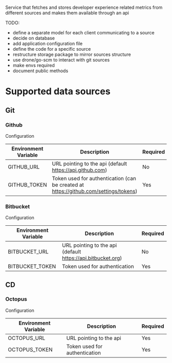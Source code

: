 Service that fetches and stores developer experience related metrics from different sources and makes them available through an api

TODO:
- define a separate model for each client communicating to a source
- decide on database
- add application configuration file
- define the code for a specific source
- restructure storage package to mirror sources structure
- use drone/go-scm to interact with git sources
- make envs required
- document public methods


# Supported data sources

## Git

### Github
Configuration

| Environment Variable | Description                                                                          | Required |
|----------------------|--------------------------------------------------------------------------------------|----------|
| GITHUB_URL           | URL pointing to the api (default https://api.github.com)                             | No       |
| GITHUB_TOKEN         | Token used for authentication (can be created at https://github.com/settings/tokens) | Yes      |

### Bitbucket
Configuration

| Environment Variable | Description                                                 | Required |
|----------------------|-------------------------------------------------------------|----------|
| BITBUCKET_URL        | URL pointing to the api (default https://api.bitbucket.org) | No       |
| BITBUCKET_TOKEN      | Token used for authentication                               | Yes      |

## CD

### Octopus
Configuration

| Environment Variable | Description                   | Required |
|----------------------|-------------------------------|----------|
| OCTOPUS_URL          | URL pointing to the api       | Yes      |
| OCTOPUS_TOKEN        | Token used for authentication | Yes      |